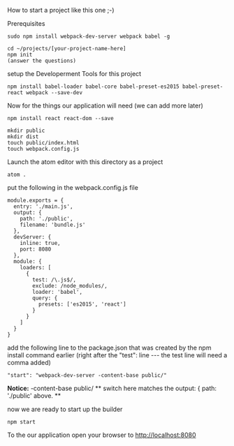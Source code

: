 

How to start a project like this one ;-)

Prerequisites
```
sudo npm install webpack-dev-server webpack babel -g

```


```
cd ~/projects/[your-project-name-here]
npm init
(answer the questions)
```

setup the Developerment Tools for this project
```
npm install babel-loader babel-core babel-preset-es2015 babel-preset-react webpack --save-dev
```

Now for the things our application will need (we can add more later)
```
npm install react react-dom --save
```

```
mkdir public
mkdir dist
touch public/index.html
touch webpack.config.js
```

Launch the atom editor with this directory as a project
```
atom .
```


put the following in the webpack.config.js file
```
module.exports = {
  entry: './main.js',
  output: {
    path: './public',
    filename: 'bundle.js'
  },
  devServer: {
    inline: true,
    port: 8080
  },
  module: {
    loaders: [
      {
        test: /\.js$/,
        exclude: /node_modules/,
        loader: 'babel',
        query: {
          presets: ['es2015', 'react']
        }
      }
    ]
  }
}
```

add the following line to the package.json that was created by the npm install command earlier
(right after the "test": line --- the test line will need a comma added)
```
"start": "webpack-dev-server -content-base public/"
```
**Notice:** -content-base public/ ** switch here matches the output: { path: './public' above. **


now we are ready to start up the builder

```
npm start
```

To the our application open your browser to [http://localhost:8080](http://localhost:8080)
